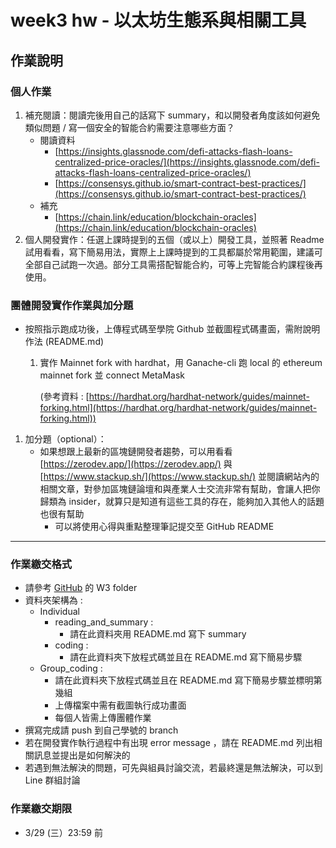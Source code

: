 # week3 hw - 以太坊生態系與相關工具

作業說明
-

### 個人作業

1. 補充閱讀：閱讀完後用自己的話寫下 summary，和以開發者角度該如何避免類似問題 / 寫一個安全的智能合約需要注意哪些方面？
    - 閱讀資料
        - [https://insights.glassnode.com/defi-attacks-flash-loans-centralized-price-oracles/](https://insights.glassnode.com/defi-attacks-flash-loans-centralized-price-oracles/)
        - [https://consensys.github.io/smart-contract-best-practices/](https://consensys.github.io/smart-contract-best-practices/)
    - 補充
        - [https://chain.link/education/blockchain-oracles](https://chain.link/education/blockchain-oracles)
2. 個人開發實作：任選上課時提到的五個（或以上）開發工具，並照著 Readme 試用看看，寫下簡易用法，實際上上課時提到的工具都屬於常用範圍，建議可全部自己試跑一次過。部分工具需搭配智能合約，可等上完智能合約課程後再使用。

### 團體開發實作作業與加分題

- 按照指示跑成功後，上傳程式碼至學院 Github 並截圖程式碼畫面，需附說明作法 (README.md)
    1. 實作 Mainnet fork with hardhat，用 Ganache-cli 跑 local 的 ethereum mainnet fork 並 connect MetaMask
        
        (參考資料 : [https://hardhat.org/hardhat-network/guides/mainnet-forking.html](https://hardhat.org/hardhat-network/guides/mainnet-forking.html))
        
1. 加分題（optional）：
    - 如果想跟上最新的區塊鏈開發者趨勢，可以用看看 [https://zerodev.app/](https://zerodev.app/) 與 [https://www.stackup.sh/](https://www.stackup.sh/) 並閱讀網站內的相關文章，對參加區塊鏈論壇和與產業人士交流非常有幫助，會讓人把你歸類為 insider，就算只是知道有這些工具的存在，能夠加入其他人的話題也很有幫助
        - 可以將使用心得與重點整理筆記提交至 GitHub README

---

### 作業繳交格式

- 請參考 [GitHub](https://github.com/z-institute/Solidity-EVM-Dev-Batch-2-HW) 的 W3 folder
- 資料夾架構為 :
    - Individual
        - reading_and_summary :
            - 請在此資料夾用 README.md 寫下 summary
        - coding :
            - 請在此資料夾下放程式碼並且在 README.md 寫下簡易步驟
    - Group_coding :
        - 請在此資料夾下放程式碼並且在 README.md 寫下簡易步驟並標明第幾組
        - 上傳檔案中需有截圖執行成功畫面
        - 每個人皆需上傳團體作業
- 撰寫完成請 push 到自己學號的 branch
- 若在開發實作執行過程中有出現 error message ，請在 README.md 列出相關訊息並提出是如何解決的
- 若遇到無法解決的問題，可先與組員討論交流，若最終還是無法解決，可以到 Line 群組討論

### 作業繳交期限

- 3/29 (三）23:59 前
